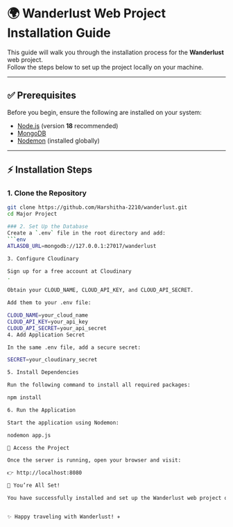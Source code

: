 # 🌍 Wanderlust Web Project Installation Guide

This guide will walk you through the installation process for the **Wanderlust** web project.  
Follow the steps below to set up the project locally on your machine.

---

## ✅ Prerequisites
Before you begin, ensure the following are installed on your system:

- [Node.js](https://nodejs.org/) (version **18** recommended)
- [MongoDB](https://www.mongodb.com/try/download/community)
- [Nodemon](https://www.npmjs.com/package/nodemon) (installed globally)

---

## ⚡ Installation Steps

### 1. Clone the Repository
```bash
git clone https://github.com/Harshitha-2210/wanderlust.git
cd Major Project

### 2. Set Up the Database
Create a `.env` file in the root directory and add:
```env
ATLASDB_URL=mongodb://127.0.0.1:27017/wanderlust

3. Configure Cloudinary

Sign up for a free account at Cloudinary
.

Obtain your CLOUD_NAME, CLOUD_API_KEY, and CLOUD_API_SECRET.

Add them to your .env file:

CLOUD_NAME=your_cloud_name
CLOUD_API_KEY=your_api_key
CLOUD_API_SECRET=your_api_secret
4. Add Application Secret

In the same .env file, add a secure secret:

SECRET=your_cloudinary_secret

5. Install Dependencies

Run the following command to install all required packages:

npm install

6. Run the Application

Start the application using Nodemon:

nodemon app.js

🚀 Access the Project

Once the server is running, open your browser and visit:

👉 http://localhost:8080

🎉 You’re All Set!

You have successfully installed and set up the Wanderlust web project on your local machine.


✨ Happy traveling with Wanderlust! ✈️
